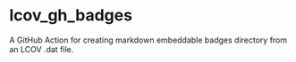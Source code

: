 # lcov_gh_badges
A GitHub Action for creating markdown embeddable badges directory from an LCOV .dat file.
